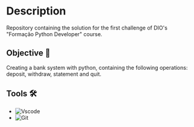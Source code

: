# Description
Repository containing the solution for the first challenge of DIO's "Formação Python Developer" course.

## Objective 🎯
Creating a bank system with python, containing the following operations: deposit, withdraw, statement and quit.

## Tools 🛠️
- ![Vscode](https://img.shields.io/badge/Vscode-007ACC?style=for-the-badge&logo=visual-studio-code&logoColor=white)
- ![Git](https://img.shields.io/badge/GIT-E44C30?style=for-the-badge&logo=git&logoColor=white)
